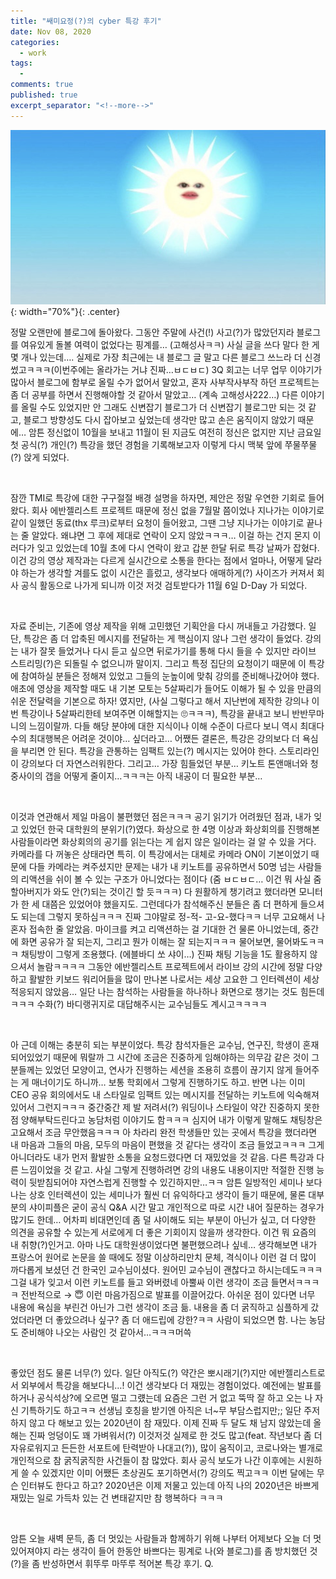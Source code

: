 ```yaml
---
title: "쌔미요정(?)의 cyber 특강 후기" 
date: Nov 08, 2020 
categories: 
  - work 
tags: 
  - 
comments: true 
published: true
excerpt_separator: "<!--more-->"
---
```


![input](/images/the-first-special-lecture.png){: width="70%"}{: .center}  

정말 오랜만에 블로그에 돌아왔다. 그동안 주말에 사건(!) 사고(?)가 많았던지라 블로그를 여유있게 돌볼 여력이 없었다는 핑계를… (고해성사ㅋㅋ) 사실 글을 쓰다 말다 한 게 몇 개나 있는데…. 실제로 가장 최근에는 내 블로그 글 말고 다른 블로그 쓰느라 더 신경썼고ㅋㅋㅋ(이번주에는 올라가는 거냐 진짜…ㅂㄷㅂㄷ) 3Q 회고는 너무 업무 이야기가 많아서 블로그에 함부로 올릴 수가 없어서 말았고, 혼자 사부작사부작 하던 프로젝트는 좀 더 공부를 하면서 진행해야할 것 같아서 말았고… (계속 고해성사222…) 다른 이야기를 올릴 수도 있었지만 안 그래도 신변잡기 블로그가 더 신변잡기 블로그만 되는 것 같고, 블로그 방향성도 다시 잡아보고 싶었는데 생각만 많고 손은 움직이지 않았기 때문에… 암튼 정신없이 10월을 보내고 11월이 된 지금도 여전히 정신은 없지만 지난 금요일 첫 공식(?) 개인(?) 특강을 했던 경험을 기록해보고자 이렇게 다시 맥북 앞에 쭈물쭈물(?) 앉게 되었다.<!--more-->

<br>

잠깐 TMI로 특강에 대한 구구절절 배경 설명을 하자면, 제안은 정말 우연한 기회로 들어왔다. 회사 에반젤리스트 프로젝트 때문에 정신 없을 7월말 쯤이었나 지나가는 이야기로 같이 일했던 동료(thx 루크)로부터 요청이 들어왔고, 그땐 그냥 지나가는 이야기로 끝나는 줄 알았다. 왜냐면 그 후에 제대로 연락이 오지 않았ㅋㅋㅋ… 이걸 하는 건지 몬지 이러다가 잊고 있었는데 10월 초에 다시 연락이 왔고 갑분 한달 뒤로 특강 날짜가 잡혔다. 이건 강의 영상 제작과는 다르게 실시간으로 소통을 한다는 점에서 얼마나, 어떻게 달라야 하는가 생각할 겨를도 없이 시간은 흘렀고, 생각보다 애매하게(?) 사이즈가 커져서 회사 공식 활동으로 나가게 되니까 이것 저것 검토받다가 11월 6일 D-Day 가 되었다.

<br>

자료 준비는, 기존에 영상 제작을 위해 고민했던 기획안을 다시 꺼내들고 가감했다. 일단, 특강은 좀 더 압축된 메시지를 전달하는 게 핵심이지 않나 그런 생각이 들었다. 강의는 내가 잘못 들었거나 다시 듣고 싶으면 뒤로가기를 통해 다시 들을 수 있지만 라이브 스트리밍(?)은 되돌릴 수 없으니까 말이지. 그리고 특정 집단의 요청이기 때문에 이 특강에 참여하실 분들은 정해져 있었고 그들의 눈높이에 맞춰 강의를 준비해나갔어야 했다. 애초에 영상을 제작할 때도 내 기본 모토는 5살짜리가 들어도 이해가 될 수 있을 만큼의 쉬운 전달력을 기본으로 하자! 였지만, (사실 그렇다고 해서 지난번에 제작한 강의나 이번 특강이나 5살짜리한테 보여주면 이해할지는 🙄ㅋㅋㅋ), 특강을 끝내고 보니 반반무마니의 느낌이랄까. 다들 해당 분야에 대한 지식이나 이해 수준이 다르다 보니 역시 최대다수의 최대행복은 어려운 것이야… 싶더라고… 어쨌든 결론은, 특강은 강의보다 더 욕심을 부리면 안 된다. 특강을 관통하는 임팩트 있는(?) 메시지는 있어야 한다. 스토리라인이 강의보다 더 자연스러워한다. 그리고… 가장 힘들었던 부분… 키노트 톤앤매너와 청중사이의 갭을 어떻게 줄이지…ㅋㅋㅋ는 아직 내공이 더 필요한 부분…

<br>

이것과 연관해서 제일 마음이 불편했던 점은ㅋㅋㅋ 공기 읽기가 어려웠던 점과, 내가 잊고 있었던 한국 대학원의 분위기(?)였다. 화상으로 한 4명 이상과 화상회의를 진행해본 사람들이라면 화상회의의 공기를 읽는다는 게 쉽지 않은 일이라는 걸 알 수 있을 거다. 카메라를 다 꺼놓은 상태라면 특히. 이 특강에서는 대체로 카메라 ON이 기본이었기 때문에 다들 카메라는 켜주셨지만 문제는 내가 내 키노트를 공유하면서 50명 넘는 사람들의 리액션을 쉬이 볼 수 있는 구조가 아니었다는 점이다 (줌 ㅂㄷㅂㄷ… 이건 뭐 사실 줌 할아버지가 와도 안(?)되는 것이긴 할 듯ㅋㅋㅋ) 다 원활하게 챙기려고 했더라면 모니터가 한 세 대쯤은 있었어야 했을지도. 그런데다가 참석해주신 분들은 좀 더 편하게 들으셔도 되는데 그렇지 못하심ㅋㅋㅋ 진짜 그야말로 정-적- 고-요-했다ㅋㅋ 너무 고요해서 나 혼자 접속한 줄 알았음. 마이크를 켜고 리액션하는 걸 기대한 건 물론 아니었는데, 중간에 화면 공유가 잘 되는지, 그리고 뭔가 이해는 잘 되는지ㅋㅋㅋ 물어보면, 물어봐도ㅋㅋㅋ 채팅방이 그렇게 조용했다. (에블바디 쏘 샤이…) 진짜 채팅 기능을 1도 활용하지 않으셔서 놀람ㅋㅋㅋㅋ 그동안 에반젤리스트 프로젝트에서 라이브 강의 시간에 정말 다양하고 활발한 키보드 워리어들을 많이 만나본 나로서는 세상 고요한 그 인터렉션이 세상 적응되지 않았음… 일단 나는 참석하는 사람들을 하나하나 화면으로 챙기는 것도 힘든데 ㅋㅋㅋ 수화(?) 바디랭귀지로 대답해주시는 교수님들도 계시고ㅋㅋㅋㅋ 

<br>

아 근데 이해는 충분히 되는 부분이었다. 특강 참석자들은 교수님, 연구진, 학생이 혼재되어있었기 때문에 뭐랄까 그 시간에 조금은 진중하게 임해야하는 의무감 같은 것이 그분들께는 있었던 모양이고, 연사가 진행하는 세션을 조용히 흐름이 끊기지 않게 들어주는 게 매너이기도 하니까… 보통 학회에서 그렇게 진행하기도 하고. 반면 나는 이미 CEO 공유 회의에서도 내 스타일로 임팩트 있는 메시지를 전달하는 키노트에 익숙해져 있어서 그런지ㅋㅋㅋ 중간중간 제 발 저려서(?) 워딩이나 스타일이 약간 진중하지 못한 점 양해부탁드린다고 농담처럼 이야기도 함ㅋㅋㅋ 심지어 내가 이렇게 말해도 채팅창은 고요해서 조금 무안했음ㅋㅋㅋ 아 차라리 완전 학생들만 있는 곳에서 특강을 했더라면 내 마음과 그들의 마음, 모두의 마음이 편했을 것 같다는 생각이 조금 들었고ㅋㅋㅋ 그게 아니더라도 내가 먼저 활발한 소통을 요청드렸다면 더 재밌었을 것 같음. 다른 특강과 다른 느낌이었을 것 같고. 사실 그렇게 진행하려면 강의 내용도 내용이지만 적절한 진행 능력이 뒷받침되어야 자연스럽게 진행할 수 있긴하지만…ㅋㅋ  암튼 일방적인 세미나 보다 나는 상호 인터렉션이 있는 세미나가 훨씬 더 유익하다고 생각이 들기 때문에, 물론 대부분의 샤이피플은 굳이 공식 Q&A 시간 말고 개인적으로 따로 시간 내어 질문하는 경우가 많기도 한데… 어차피 비대면인데 좀 덜 샤이해도 되는 부분이 아닌가 싶고, 더 다양한 의견을 공유할 수 있는게 서로에게 더 좋은 기회이지 않을까 생각한다. 이건 뭐 요즘의 내 취향(?)인거고. 아마 나도 대학원생이었다면 불편했으려나 싶네…  생각해보면 내가 프랑스어 원어로 논문을 쓸 때에도 정말 이상하리만치 문체, 격식이나 이런 걸 더 많이 까다롭게 보셨던 건 한국인 교수님이셨다. 원어민 교수님이 괜찮다고 하시는데도ㅋㅋㅋ 그걸 내가 잊고서 이런 키노트를 들고 와버렸네 아뿔싸 이런 생각이 조금 들면서ㅋㅋㅋㅋ 전반적으로 → 😇 이런 마음가짐으로 발표를 이끌어갔다. 아쉬운 점이 있다면 너무 내용에 욕심을 부린건 아닌가 그런 생각이 조금 듦. 내용을 좀 더 굵직하고 심플하게 갔었더라면 더 좋았으려나 싶구? 좀 더 애드립에 강한?ㅋㅋ 사람이 되었으면 함. 나는 농담도 준비해야 나오는 사람인 것 같아서…ㅋㅋㅋ머쓱 

<br>

좋았던 점도 물론 너무(?) 있다. 일단 아직도(?) 약간은 뽀시래기(?)지만 에반젤리스트로서 외부에서 특강을 해보다니…! 이건 생각보다 더 재밌는 경험이었다. 예전에는 발표를 하거나 공식석상?에 오르면 떨고 그럤는데 요즘은 그런 거 없고 뚝딱 잘 하고 오는 나 자신 기특하기도 하고ㅋㅋ 선생님 호칭을 받기엔 아직은 너~무 부담스럽지만;; 일단 주저하지 않고 다 해보고 있는 2020년이 참 재밌다. 이제 진짜 두 달도 채 남지 않았는데 올해는 진짜 엉덩이도 꽤 가벼워서(?) 이것저것 실제로 한 것도 많고(feat. 작년보다 좀 더 자유로워지고 든든한 서포트에 탄력받아 나대고(?)), 많이 움직이고, 코로나와는 별개로 개인적으로 참 굵직굵직한 사건들이 참 많았다. 회사 공식 보도가 나간 이후에는 시원하게 쓸 수 있겠지만 이미 어쨌든 초상권도 포기하면서(?) 강의도 찍고ㅋㅋ 이번 달에는 무슨 인터뷰도 한다고 하고? 2020년은 이제 저물고 있는데 아직 나의 2020년은 바쁘게 재밌는 일로 가득차 있는 건 변태같지만 참 행복하다 ㅋㅋㅋ 

<br>

암튼 오늘 새벽 문득, 좀 더 멋있는 사람들과 함께하기 위해 나부터 어제보다 오늘 더 멋있어져야지 라는 생각이 들어 한동안 바쁘다는 핑계로 나(와 블로그)를 좀 방치했던 것(?)을 좀 반성하면서 휘뚜루 마뚜루 적어본 특강 후기. Q.
